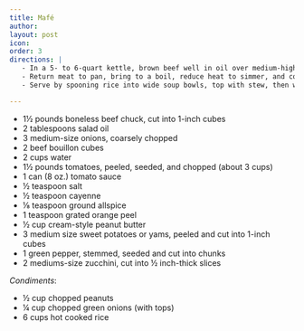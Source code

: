 ```yaml
---
title: Mafé
author: 
layout: post
icon:
order: 3
directions: |
   - In a 5- to 6-quart kettle, brown beef well in oil over medium-high heat; lift out meat and set aside. Add onions to pan and cook, stirring, until limp. Add bouillon, water, tomatoes, tomato sauce, salt, cayenne, allspice, orange peel, and peanut butter; mix thoroughly. 
   - Return meat to pan, bring to a boil, reduce heat to simmer, and cook, covered, until meat is just barely, tender when pierced, about 1 hour. Stir in potatoes, cover, and cook 10 minutes. Add green pepper, and zucchini and cook, covered, until potatoes are tender enough to mash, about 10 minutes more. 
   - Serve by spooning rice into wide soup bowls, top with stew, then with peanuts and green onions. Serves 6 to 8.

---
```


- 1½ pounds boneless beef chuck, cut into 1-inch cubes
- 2 tablespoons salad oil
- 3 medium-size onions, coarsely chopped
- 2 beef bouillon cubes
- 2 cups water
- 1½ pounds tomatoes, peeled, seeded, and chopped (about 3 cups)
- 1 can (8 oz.) tomato sauce
- ½ teaspoon salt
- ½ teaspoon cayenne
- ⅛ teaspoon ground allspice
- 1 teaspoon grated orange peel
- ½ cup cream-style peanut butter
- 3 medium size sweet potatoes or yams, peeled and cut into 1-inch cubes
- 1 green pepper, stemmed, seeded and cut into chunks
- 2 mediums-size zucchini, cut into ½ inch-thick slices

_Condiments_:

- ½ cup chopped peanuts
- ¼ cup chopped green onions (with tops)
- 6 cups hot cooked rice
